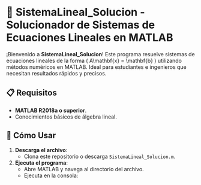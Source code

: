 # 🧮 SistemaLineal_Solucion - Solucionador de Sistemas de Ecuaciones Lineales en MATLAB

¡Bienvenido a **SistemaLineal_Solucion**! Este programa resuelve sistemas de ecuaciones lineales de la forma \( A\mathbf{x} = \mathbf{b} \) utilizando métodos numéricos en MATLAB. Ideal para estudiantes e ingenieros que necesitan resultados rápidos y precisos.

## 📋 Requisitos
- **MATLAB R2018a o superior**.
- Conocimientos básicos de álgebra lineal.

## 🚀 Cómo Usar
1. **Descarga el archivo**: 
   - Clona este repositorio o descarga `SistemaLineal_Solucion.m`.
2. **Ejecuta el programa**:
   - Abre MATLAB y navega al directorio del archivo.
   - Ejecuta en la consola: